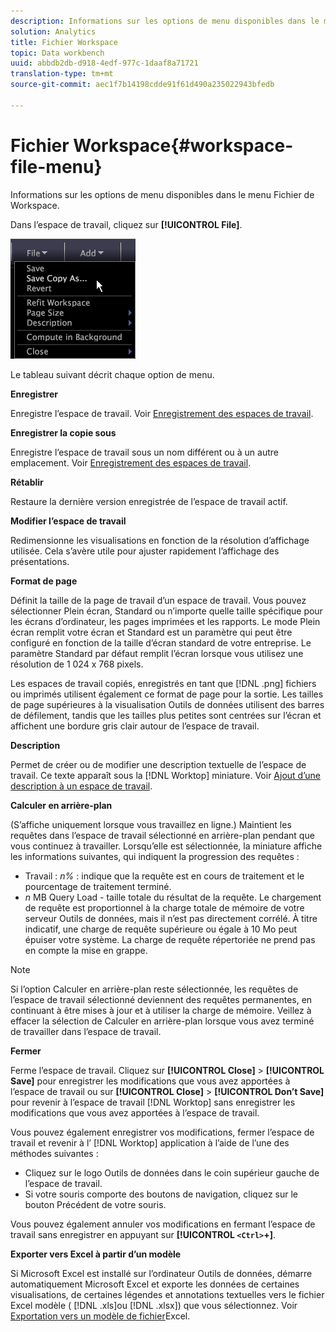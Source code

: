 ```yaml
---
description: Informations sur les options de menu disponibles dans le menu Fichier de Workspace.
solution: Analytics
title: Fichier Workspace
topic: Data workbench
uuid: abbdb2db-d918-4edf-977c-1daaf8a71721
translation-type: tm+mt
source-git-commit: aec1f7b14198cdde91f61d490a235022943bfedb

---
```



# Fichier Workspace{#workspace-file-menu}

Informations sur les options de menu disponibles dans le menu Fichier de Workspace.

Dans l’espace de travail, cliquez sur **[!UICONTROL File]**.

![](assets/mnu_file.png)

Le tableau suivant décrit chaque option de menu.

**Enregistrer**

Enregistre l’espace de travail. Voir [Enregistrement des espaces de travail](../../../home/c-get-started/c-work-worksp/c-save-wksp.md#concept-e0c34e75cc194e57bd02d1f02316a606).

**Enregistrer la copie sous**

Enregistre l’espace de travail sous un nom différent ou à un autre emplacement. Voir [Enregistrement des espaces de travail](../../../home/c-get-started/c-work-worksp/c-save-wksp.md#concept-e0c34e75cc194e57bd02d1f02316a606).

**Rétablir**

Restaure la dernière version enregistrée de l’espace de travail actif.

**Modifier l’espace de travail**

Redimensionne les visualisations en fonction de la résolution d’affichage utilisée. Cela s’avère utile pour ajuster rapidement l’affichage des présentations.

**Format de page**

Définit la taille de la page de travail d’un espace de travail. Vous pouvez sélectionner Plein écran, Standard ou n’importe quelle taille spécifique pour les écrans d’ordinateur, les pages imprimées et les rapports. Le mode Plein écran remplit votre écran et Standard est un paramètre qui peut être configuré en fonction de la taille d’écran standard de votre entreprise. Le paramètre Standard par défaut remplit l’écran lorsque vous utilisez une résolution de 1 024 x 768 pixels.

Les espaces de travail copiés, enregistrés en tant que [!DNL .png] fichiers ou imprimés utilisent également ce format de page pour la sortie. Les tailles de page supérieures à la visualisation Outils de données utilisent des barres de défilement, tandis que les tailles plus petites sont centrées sur l’écran et affichent une bordure gris clair autour de l’espace de travail.

**Description**

Permet de créer ou de modifier une description textuelle de l’espace de travail. Ce texte apparaît sous la [!DNL Worktop] miniature. Voir [Ajout d’une description à un espace de travail](../../../home/c-get-started/c-work-worksp/t-add-wksp-desc.md#task-163734487e8848dfa0a4d8da6323a963).

**Calculer en arrière-plan**

(S’affiche uniquement lorsque vous travaillez en ligne.) Maintient les requêtes dans l’espace de travail sélectionné en arrière-plan pendant que vous continuez à travailler. Lorsqu’elle est sélectionnée, la miniature affiche les informations suivantes, qui indiquent la progression des requêtes :

* Travail : *n%* : indique que la requête est en cours de traitement et le pourcentage de traitement terminé.
* *n* MB Query Load - taille totale du résultat de la requête. Le chargement de requête est proportionnel à la charge totale de mémoire de votre serveur Outils de données, mais il n’est pas directement corrélé. À titre indicatif, une charge de requête supérieure ou égale à 10 Mo peut épuiser votre système. La charge de requête répertoriée ne prend pas en compte la mise en grappe.

>[!NOTE]
>
>Si l’option Calculer en arrière-plan reste sélectionnée, les requêtes de l’espace de travail sélectionné deviennent des requêtes permanentes, en continuant à être mises à jour et à utiliser la charge de mémoire. Veillez à effacer la sélection de Calculer en arrière-plan lorsque vous avez terminé de travailler dans l’espace de travail.

**Fermer**

Ferme l’espace de travail. Cliquez sur **[!UICONTROL Close]** > **[!UICONTROL Save]** pour enregistrer les modifications que vous avez apportées à l’espace de travail ou sur **[!UICONTROL Close]** > **[!UICONTROL Don’t Save]** pour revenir à l’espace de travail [!DNL Worktop] sans enregistrer les modifications que vous avez apportées à l’espace de travail.

Vous pouvez également enregistrer vos modifications, fermer l’espace de travail et revenir à l’ [!DNL Worktop] application à l’aide de l’une des méthodes suivantes :

* Cliquez sur le logo Outils de données dans le coin supérieur gauche de l’espace de travail.
* Si votre souris comporte des boutons de navigation, cliquez sur le bouton Précédent de votre souris.

Vous pouvez également annuler vos modifications en fermant l’espace de travail sans enregistrer en appuyant sur **[!UICONTROL `<Ctrl>`+<Backspace>]**.

**Exporter vers Excel à partir d’un modèle**

Si Microsoft Excel est installé sur l’ordinateur Outils de données, démarre automatiquement Microsoft Excel et exporte les données de certaines visualisations, de certaines légendes et annotations textuelles vers le fichier Excel modèle ( [!DNL .xls]ou [!DNL .xlsx]) que vous sélectionnez. Voir [Exportation vers un modèle de fichier](../../../home/c-get-started/c-work-worksp/c-ex-wksp.md#section-814772929ca64cf6b92b89d3fdd02302)Excel.

